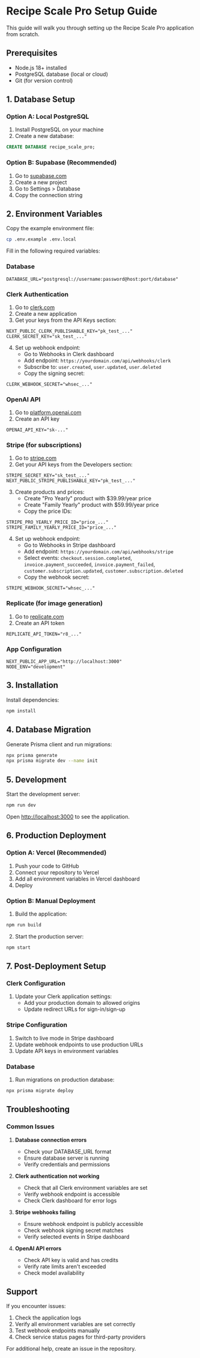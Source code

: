 # Recipe Scale Pro Setup Guide

This guide will walk you through setting up the Recipe Scale Pro application from scratch.

## Prerequisites

- Node.js 18+ installed
- PostgreSQL database (local or cloud)
- Git (for version control)

## 1. Database Setup

### Option A: Local PostgreSQL
1. Install PostgreSQL on your machine
2. Create a new database:
```sql
CREATE DATABASE recipe_scale_pro;
```

### Option B: Supabase (Recommended)
1. Go to [supabase.com](https://supabase.com)
2. Create a new project
3. Go to Settings > Database
4. Copy the connection string

## 2. Environment Variables

Copy the example environment file:
```bash
cp .env.example .env.local
```

Fill in the following required variables:

### Database
```
DATABASE_URL="postgresql://username:password@host:port/database"
```

### Clerk Authentication
1. Go to [clerk.com](https://clerk.com)
2. Create a new application
3. Get your keys from the API Keys section:
```
NEXT_PUBLIC_CLERK_PUBLISHABLE_KEY="pk_test_..."
CLERK_SECRET_KEY="sk_test_..."
```

4. Set up webhook endpoint:
   - Go to Webhooks in Clerk dashboard
   - Add endpoint: `https://yourdomain.com/api/webhooks/clerk`
   - Subscribe to: `user.created`, `user.updated`, `user.deleted`
   - Copy the signing secret:
```
CLERK_WEBHOOK_SECRET="whsec_..."
```

### OpenAI API
1. Go to [platform.openai.com](https://platform.openai.com)
2. Create an API key
```
OPENAI_API_KEY="sk-..."
```

### Stripe (for subscriptions)
1. Go to [stripe.com](https://stripe.com)
2. Get your API keys from the Developers section:
```
STRIPE_SECRET_KEY="sk_test_..."
NEXT_PUBLIC_STRIPE_PUBLISHABLE_KEY="pk_test_..."
```

3. Create products and prices:
   - Create "Pro Yearly" product with $39.99/year price
   - Create "Family Yearly" product with $59.99/year price
   - Copy the price IDs:
```
STRIPE_PRO_YEARLY_PRICE_ID="price_..."
STRIPE_FAMILY_YEARLY_PRICE_ID="price_..."
```

4. Set up webhook endpoint:
   - Go to Webhooks in Stripe dashboard
   - Add endpoint: `https://yourdomain.com/api/webhooks/stripe`
   - Select events: `checkout.session.completed`, `invoice.payment_succeeded`, `invoice.payment_failed`, `customer.subscription.updated`, `customer.subscription.deleted`
   - Copy the webhook secret:
```
STRIPE_WEBHOOK_SECRET="whsec_..."
```

### Replicate (for image generation)
1. Go to [replicate.com](https://replicate.com)
2. Create an API token
```
REPLICATE_API_TOKEN="r8_..."
```

### App Configuration
```
NEXT_PUBLIC_APP_URL="http://localhost:3000"
NODE_ENV="development"
```

## 3. Installation

Install dependencies:
```bash
npm install
```

## 4. Database Migration

Generate Prisma client and run migrations:
```bash
npx prisma generate
npx prisma migrate dev --name init
```

## 5. Development

Start the development server:
```bash
npm run dev
```

Open [http://localhost:3000](http://localhost:3000) to see the application.

## 6. Production Deployment

### Option A: Vercel (Recommended)
1. Push your code to GitHub
2. Connect your repository to Vercel
3. Add all environment variables in Vercel dashboard
4. Deploy

### Option B: Manual Deployment
1. Build the application:
```bash
npm run build
```

2. Start the production server:
```bash
npm start
```

## 7. Post-Deployment Setup

### Clerk Configuration
1. Update your Clerk application settings:
   - Add your production domain to allowed origins
   - Update redirect URLs for sign-in/sign-up

### Stripe Configuration
1. Switch to live mode in Stripe dashboard
2. Update webhook endpoints to use production URLs
3. Update API keys in environment variables

### Database
1. Run migrations on production database:
```bash
npx prisma migrate deploy
```

## Troubleshooting

### Common Issues

1. **Database connection errors**
   - Check your DATABASE_URL format
   - Ensure database server is running
   - Verify credentials and permissions

2. **Clerk authentication not working**
   - Check that all Clerk environment variables are set
   - Verify webhook endpoint is accessible
   - Check Clerk dashboard for error logs

3. **Stripe webhooks failing**
   - Ensure webhook endpoint is publicly accessible
   - Check webhook signing secret matches
   - Verify selected events in Stripe dashboard

4. **OpenAI API errors**
   - Check API key is valid and has credits
   - Verify rate limits aren't exceeded
   - Check model availability

## Support

If you encounter issues:
1. Check the application logs
2. Verify all environment variables are set correctly
3. Test webhook endpoints manually
4. Check service status pages for third-party providers

For additional help, create an issue in the repository.